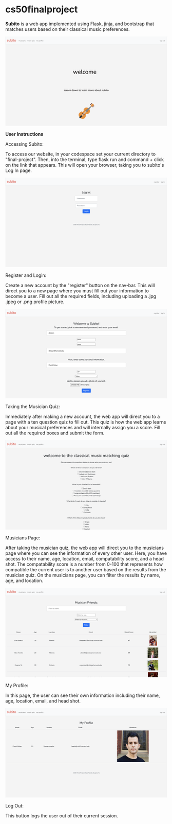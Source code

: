 # cs50finalproject

**Subito** is a web app implemented using Flask, jinja, and bootstrap that matches users based on their classical music preferences.

![index page](final-project/static/images/readme3.png?raw=true)

**User Instructions**

Accessing Subito:

To access our website, in your codespace set your current directory to "final-project". Then, into the terminal, type flask run and command + click on the link that appears. This will open your browser, taking you to subito's Log In page. 


![index page](final-project/static/images/readme1.png?raw=true)


Register and Login:

Create a new account by the "register" button on the nav-bar. This will direct you to a new page where you must fill out your information to become a user. Fill out all the required fields, including uploading a .jpg .jpeg or .png profile picture.


![index page](final-project/static/images/readme2.png?raw=true)


Taking the Musician Quiz:

Immediately after making a new account, the web app will direct you to a page with a ten question quiz to fill out. This quiz is how the web app learns about your musical preferences and will internally assign you a score. Fill out all the required boxes and submit the form.


![index page](final-project/static/images/readme4.png?raw=true)


Musicians Page:

After taking the musician quiz, the web app will direct you to the musicians page where you can see the information of every other user. Here, you have access to their name, age, location, email, compatability score, and a head shot. The compatability score is a number from 0-100 that represents how compatible the current user is to another user based on the results from the musician quiz. On the musicians page, you can filter the results by name, age, and location.


![index page](final-project/static/images/readme5.png?raw=true)


My Profile:

In this page, the user can see their own information including their name, age, location, email, and head shot.


![index page](final-project/static/images/readme6.png?raw=true)


Log Out:

This button logs the user out of their current session.